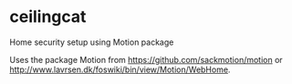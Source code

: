 ceilingcat
==========

Home security setup using Motion package

Uses the package Motion from https://github.com/sackmotion/motion or http://www.lavrsen.dk/foswiki/bin/view/Motion/WebHome.
